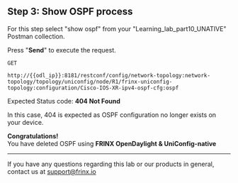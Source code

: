 ## Step 3: Show OSPF process

For this step select "show ospf" from your "Learning_lab_part10_UNATIVE" Postman collection.

Press "**Send**" to execute the request.

```
GET

http://{{odl_ip}}:8181/restconf/config/network-topology:network-topology/topology/uniconfig/node/R1/frinx-uniconfig-topology:configuration/Cisco-IOS-XR-ipv4-ospf-cfg:ospf
```


Expected Status code: **404 Not Found**

In this case, 404 is expected as OSPF configuration no longer exists on your device.

**Congratulations!** <br>
You have deleted OSPF using **FRINX OpenDaylight & UniConfig-native**

---
If you have any questions regarding this lab or our products in general, contact us at [support@frinx.io](mailto:support@frinx.io)
